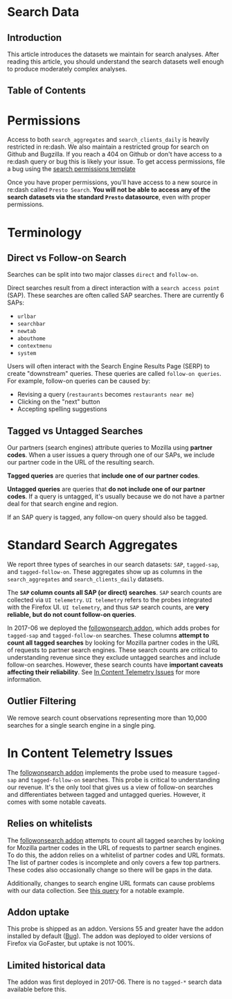 # Search Data

## Introduction

This article introduces the datasets we maintain for search analyses.
After reading this article,
you should understand the search datasets well enough to produce moderately complex analyses.

## Table of Contents

<!-- toc -->

# Permissions

Access to both `search_aggregates` and `search_clients_daily`
is heavily restricted in re:dash.
We also maintain a restricted group for search on Github and Bugzilla.
If you reach a 404 on Github or don't have access to a re:dash query or bug
this is likely your issue.
To get access permissions, file a bug using the [search permissions template]

Once you have proper permissions,
you'll have access to a new source in re:dash called `Presto Search`.
**You will not be able to access any of the search datasets
via the standard `Presto` datasource**, even with proper permissions.


# Terminology

## Direct vs Follow-on Search

Searches can be split into two major classes `direct` and `follow-on`.

Direct searches result from a direct interaction with a `search access point` (SAP).
These searches are often called SAP searches.
There are currently 6 SAPs:

* `urlbar`
* `searchbar`
* `newtab`
* `abouthome`
* `contextmenu`
* `system`

Users will often interact with the Search Engine Results Page (SERP)
to create "downstream" queries.
These queries are called `follow-on queries`.
For example, follow-on queries can be caused by:

* Revising a query (`restaurants` becomes `restaurants near me`)
* Clicking on the "next" button
* Accepting spelling suggestions

## Tagged vs Untagged Searches

Our partners (search engines) attribute queries to Mozilla using **partner codes**.
When a user issues a query through one of our SAPs,
we include our partner code in the URL of the resulting search.

**Tagged queries** are queries that **include one of our partner codes**.

**Untagged queries** are queries that **do not include one of our partner codes**.
If a query is untagged,
it's usually because we do not have a partner deal for that search engine and region.

If an SAP query is tagged, any follow-on query should also be tagged.

# Standard Search Aggregates

We report three types of searches in our search datasets:
`SAP`, `tagged-sap`, and `tagged-follow-on`.
These aggregates show up as columns in the
`search_aggregates` and `search_clients_daily` datasets.

The **`SAP` column counts all SAP (or direct) searches**.
`SAP` search counts are collected via `UI telemetry`.
`UI telemetry` refers to the probes integrated with the Firefox UI.
`UI telemetry`, and thus `SAP` search counts,
 are **very reliable, but do not count follow-on queries**.

In 2017-06 we deployed the [followonsearch addon],
which adds probes for `tagged-sap` and `tagged-follow-on` searches.
These columns **attempt to count all tagged searches**
by looking for Mozilla partner codes in the URL of requests to partner search engines.
These search counts are critical to understanding revenue
since they exclude untagged searches and include follow-on searches.
However, these search counts have **important caveats affecting their reliability**.
See [In Content Telemetry Issues](#in-content-telemetry-issues) for more information.

## Outlier Filtering

We remove search count observations representing more than
10,000 searches for a single search engine in a single ping.


# In Content Telemetry Issues

The [followonsearch addon] implements the probe
used to measure `tagged-sap` and `tagged-follow-on` searches.
This probe is critical to understanding our revenue.
It's the only tool that gives us a view of follow-on searches
and differentiates between tagged and untagged queries.
However, it comes with some notable caveats.

## Relies on whitelists

The [followonsearch addon] attempts to count all tagged searches
by looking for Mozilla partner codes in the URL of requests to partner search engines.
To do this, the addon relies on a whitelist of partner codes and URL formats.
The list of partner codes is incomplete and only covers a few top partners.
These codes also occasionally change so there will be gaps in the data.

Additionally, changes to search engine URL formats can cause problems with our data collection.
See 
[this query](https://sql.telemetry.mozilla.org/queries/47631/source#128887)
for a notable example.

## Addon uptake

This probe is shipped as an addon.
Versions 55 and greater have the addon installed by default
([Bug](https://bugzilla.mozilla.org/show_bug.cgi?id=1369028)).
The addon was deployed to older versions of Firefox via GoFaster,
but uptake is not 100%.

## Limited historical data

The addon was first deployed in 2017-06.
There is no `tagged-*` search data available before this.

[followonsearch addon]: https://github.com/mozilla/followonsearch
[search permissions template]: https://bugzilla.mozilla.org/enter_bug.cgi?assigned_to=rharter%40mozilla.com&bug_file_loc=http%3A%2F%2F&bug_ignored=0&bug_severity=normal&bug_status=NEW&cf_fx_iteration=---&cf_fx_points=---&comment=Please%20add%20the%20following%20user%20to%20the%20Search%20group%3A%0D%0A%0D%0AMozilla%20email%20address%3A%0D%0AGithub%20handle%3A&component=Datasets%3A%20Search&contenttypemethod=autodetect&contenttypeselection=text%2Fplain&defined_groups=1&flag_type-4=X&flag_type-607=X&flag_type-800=X&flag_type-803=X&flag_type-916=X&form_name=enter_bug&maketemplate=Remember%20values%20as%20bookmarkable%20template&op_sys=Linux&priority=--&product=Data%20Platform%20and%20Tools&rep_platform=x86_64&short_desc=Add%20user%20to%20search%20user%20groups&target_milestone=---&version=unspecified
